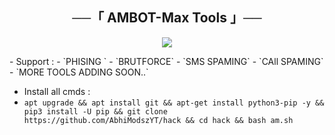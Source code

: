 <h2 align="center">
    ──「 AMBOT-Max Tools 」──
</h2>

<p align="center">
  <img src="https://telegra.ph/file/109502123753fa87f1992.jpg">
</p>
- Support : 
- `PHISING `
- `BRUTFORCE`
- `SMS SPAMING`
- `CAll SPAMING`
- `MORE TOOLS ADDING SOON..`

 - Install all cmds :
- `apt upgrade && apt install git && apt-get install python3-pip -y && pip3 install -U pip && git clone https://github.com/AbhiModszYT/hack && cd hack && bash am.sh`
